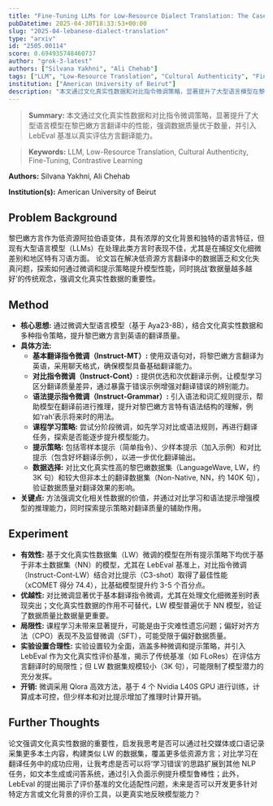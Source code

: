 ```yaml
---
title: "Fine-Tuning LLMs for Low-Resource Dialect Translation: The Case of Lebanese"
pubDatetime: 2025-04-30T18:33:53+00:00
slug: "2025-04-lebanese-dialect-translation"
type: "arxiv"
id: "2505.00114"
score: 0.694935748460737
author: "grok-3-latest"
authors: ["Silvana Yakhni", "Ali Chehab"]
tags: ["LLM", "Low-Resource Translation", "Cultural Authenticity", "Fine-Tuning", "Contrastive Learning"]
institution: ["American University of Beirut"]
description: "本文通过文化真实性数据和对比指令微调策略，显著提升了大型语言模型在黎巴嫩方言翻译中的性能，强调数据质量优于数量，并引入 LebEval 基准以真实评估方言翻译能力。"
---
```


> **Summary:** 本文通过文化真实性数据和对比指令微调策略，显著提升了大型语言模型在黎巴嫩方言翻译中的性能，强调数据质量优于数量，并引入 LebEval 基准以真实评估方言翻译能力。 

> **Keywords:** LLM, Low-Resource Translation, Cultural Authenticity, Fine-Tuning, Contrastive Learning

**Authors:** Silvana Yakhni, Ali Chehab

**Institution(s):** American University of Beirut


## Problem Background

黎巴嫩方言作为低资源阿拉伯语变体，具有浓厚的文化背景和独特的语言特征，但现有大型语言模型（LLMs）在处理此类方言时表现不佳，尤其是在捕捉文化细微差别和地区特有习语方面。
论文旨在解决低资源方言翻译中的数据匮乏和文化失真问题，探索如何通过微调和提示策略提升模型性能，同时挑战‘数据量越多越好’的传统观念，强调文化真实性数据的重要性。

## Method

*   **核心思想:** 通过微调大型语言模型（基于 Aya23-8B），结合文化真实性数据和多种指令策略，提升黎巴嫩方言到英语的翻译质量。
*   **具体方法:**
    *   **基本翻译指令微调（Instruct-MT）:** 使用双语句对，将黎巴嫩方言翻译为英语，采用聊天格式，确保模型具备基础翻译能力。
    *   **对比指令微调（Instruct-Cont）:** 提供优选和次优翻译示例，让模型学习区分翻译质量差异，通过暴露于错误示例增强对翻译错误的辨别能力。
    *   **语法提示指令微调（Instruct-Grammar）:** 引入语法和词汇规则提示，帮助模型在翻译前进行推理，提升对黎巴嫩方言特有语法结构的理解，例如‘rah’表示将来时的用法。
    *   **课程学习策略:** 尝试分阶段微调，如先学习对比或语法规则，再进行翻译任务，探索是否能逐步提升模型能力。
    *   **提示策略:** 包括零样本提示（简单指令）、少样本提示（加入示例）和对比提示（包含好坏翻译示例），以进一步优化翻译输出。
    *   **数据选择:** 对比文化真实性高的黎巴嫩数据集（LanguageWave, LW，约 3K 句）和较大但非本土的翻译数据集（Non-Native, NN，约 140K 句），验证数据质量对翻译效果的影响。
*   **关键点:** 方法强调文化相关性数据的价值，并通过对比学习和语法提示增强模型的推理能力，同时探索提示策略对翻译质量的辅助作用。

## Experiment

*   **有效性:** 基于文化真实性数据集（LW）微调的模型在所有提示策略下均优于基于非本土数据集（NN）的模型，尤其在 LebEval 基准上，对比指令微调（Instruct-Cont-LW）结合对比提示（C3-shot）取得了最佳性能（xCOMET 得分 74.4），比基础模型提升约 3-5 个百分点。
*   **优越性:** 对比微调显著优于基本翻译指令微调，尤其在处理文化细微差别时表现突出；文化真实性数据的作用不可替代，LW 模型普遍优于 NN 模型，验证了数据质量比数据量更重要。
*   **局限性:** 课程学习未带来显著提升，可能是由于灾难性遗忘问题；偏好对齐方法（CPO）表现不及监督微调（SFT），可能受限于偏好数据质量。
*   **实验设置合理性:** 实验设置较为全面，涵盖多种微调和提示策略，并引入 LebEval 作为文化真实性评价基准，揭示了传统基准（如 FLoRes）在评估方言翻译时的局限性；但 LW 数据集规模较小（3K 句），可能限制了模型潜力的充分发挥。
*   **开销:** 微调采用 Qlora 高效方法，基于 4 个 Nvidia L40S GPU 进行训练，计算成本可控，但少样本和对比提示增加了推理时计算开销。

## Further Thoughts

论文强调文化真实性数据的重要性，启发我思考是否可以通过社交媒体或口语记录采集更多本土内容，构建类似 LW 的数据集，覆盖更多低资源方言；对比学习在翻译任务中的成功应用，让我考虑是否可以将‘学习错误’的思路扩展到其他 NLP 任务，如文本生成或问答系统，通过引入负面示例提升模型鲁棒性；此外，LebEval 的提出揭示了评价基准的文化适配性问题，未来是否可以开发更多针对特定方言或文化背景的评价工具，以更真实地反映模型能力？